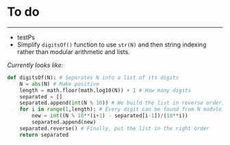 # To do

___
- testPs
- Simplify `digitsOf()` function to use `str(N)` and then string indexing rather than modular arithmetic and lists.

 *Currently looks like:*

```python
def digitsOf(N): # Separates N into a list of its digits
    N = abs(N) # Make positive
    length = math.floor(math.log10(N)) + 1 # How many digits
    separated = []
    separated.append(int(N % 10)) # We build the list in reverse order, starting with the units digit
    for i in range(1,length): # Every digit can be found from N modulo something and the previous digit
        new = int((N % 10**(i+1) - separated[i-1])/(10**i))
        separated.append(new)
    separated.reverse() # Finally, put the list in the right order
    return separated
```
